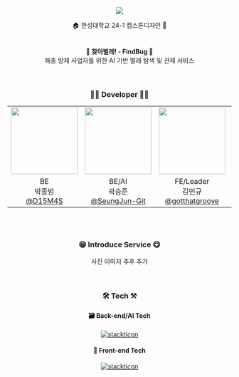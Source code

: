

<p align="center">
  <img src="https://capsule-render.vercel.app/api?type=waving&height=300&color=3555FF&text=[%20찾아벌레!🔍]&section=header&reversal=false&textBg=false&fontColor=FFFFFF&desc=🐛%20AI%20벌레%20탐색%20및%20관제%20서비스%20'찾아벌레!'%20입니다!%20🐞&descAlignY=60&fontAlignY=40">
</p>
<div align=center> 🏠 한성대학교 24-1 캡스톤디자인 🏨 </div>
<br>
<br>
<div align=center> <b>🔎 찾아벌레! - FindBug 🐛</b> </div>
<div align=center> 해충 방제 사업자를 위한 AI 기반 벌레 탐색 및 관제 서비스 </div>
<br>
<br>

### <div align=center>👩‍💻 Developer 👨‍💻</div>
<div align="center">
  <table>
    <tr>
      <td><img src="https://avatars.githubusercontent.com/u/122260287?v=4" width="150" height="150"/></td>
      <td><img src="https://avatars.githubusercontent.com/u/74654861?v=4" width="150" height="150"/></td>
      <td><img src="https://avatars.githubusercontent.com/u/118533548?v=4" width="150" height="150"/></td>
      <td><img src="https://avatars.githubusercontent.com/u/114335932?v=4" width="150" height="150"/></td>
      <td><img src="https://avatars.githubusercontent.com/u/112533181?v=4" width="150" height="150"/></td>
    </tr>
    <tr>
      <td align="center">BE<br>박종범<br><a href="https://github.com/D15M4S">@D15M4S</a></td>
      <td align="center">BE/AI<br>곽승준<br><a href="https://github.com/SeungJun-Git">@SeungJun-Git</a></td>
      <td align="center">FE/Leader<br>김민규<br><a href="https://github.com/gotthatgroove">@gotthatgroove</a></td>
      <td align="center">FE<br>송효재<br><a href="https://github.com/lanapi">@lanapi</a></td>
      <td align="center">FE/PM<br>배수연<br><a href="https://github.com/BaeSuYeonee">@BaeSuYeonee</a></td>
    </tr>
  </table>
</div>

<br>
<br>

### <div align=center>😁 Introduce Service 😋</div>
<div align=center> 사진 이미지 추후 추가 </div>
<br>
<br>

### <div align=center>🛠 Tech ⚒</div>
#### <div align=center> 🗃 Back-end/AI Tech </div>
<p align="center">
<a href="https://github.com/msdio/stackticon"><img src="https://firebasestorage.googleapis.com/v0/b/stackticon-81399.appspot.com/o/images%2F1714469592637?alt=media&token=753eef19-a13a-4e01-b378-0b3218889d62" alt="stackticon" /></a>
</p>

#### <div align=center> 📕 Front-end Tech </div> 

<p align="center">
<a href="https://github.com/msdio/stackticon"><img src="https://firebasestorage.googleapis.com/v0/b/stackticon-81399.appspot.com/o/images%2F1714469148720?alt=media&token=c1de75f8-2690-4b1d-8da6-d75aba02ea07" alt="stackticon" /></a>
</p>
<br>
<br>



